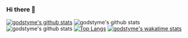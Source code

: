 ### Hi there 👋

[![godstyme's github stats](https://github-readme-stats.vercel.app/api?username=godstyme)](https://github.com/godstyme/github-readme-stats)
![godstyme's github stats](https://github-readme-stats.vercel.app/api?username=godstyme&show_icons=true)
![godstyme's github stats](https://github-readme-stats.vercel.app/api?username=godstyme&show_icons=true&theme=radical)
[![Top Langs](https://github-readme-stats.vercel.app/api/top-langs/?username=godstyme)](https://github.com/godstyme/github-readme-stats)
[![godstyme's wakatime stats](https://github-readme-stats.vercel.app/api/wakatime?username=godstyme)](https://github.com/godstyme/github-readme-stats)
<!--
**Godstyme/Godstyme** is a ✨ _special_ ✨ repository because its `README.md` (this file) appears on your GitHub profile.

Here are some ideas to get you started:

- 🔭 I’m currently working on ...
- 🌱 I’m currently learning ...
- 👯 I’m looking to collaborate on ...
- 🤔 I’m looking for help with ...
- 💬 Ask me about ...
- 📫 How to reach me: ...
- 😄 Pronouns: ...
- ⚡ Fun fact: ...
-->
